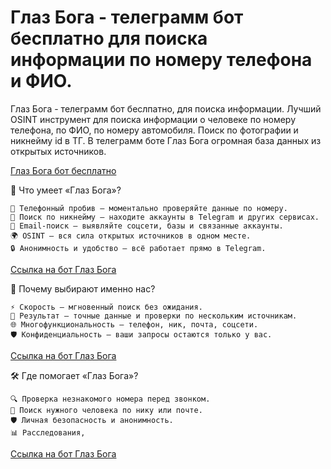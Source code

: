 # Глаз Бога - телеграмм бот бесплатно для поиска информации по номеру телефона и ФИО.
Глаз Бога - телеграмм бот беслпатно, для поиска информации. Лучший OSINT инструмент для поиска информации о человеке по номеру телефона, по ФИО, по номеру автомобиля. Поиск по фотографии и никнейму id в ТГ. В телеграмм боте Глаз Бога огромная база данных из открытых источников.

[Глаз Бога бот бесплатно](https://t.me/F7b2sl0jx6bot)


🔎 Что умеет «Глаз Бога»?

    📱 Телефонный пробив — моментально проверяйте данные по номеру.
    👤 Поиск по никнейму — находите аккаунты в Telegram и других сервисах.
    📧 Email-поиск — выявляйте соцсети, базы и связанные аккаунты.
    🌍 OSINT — вся сила открытых источников в одном месте.
    🔒 Анонимность и удобство — всё работает прямо в Telegram.

[Ссылка на бот Глаз Бога](https://t.me/F7b2sl0jx6bot)

🚀 Почему выбирают именно нас?

    ⚡ Скорость — мгновенный поиск без ожидания.
    🎯 Результат — точные данные и проверки по нескольким источникам.
    🌐 Многофункциональность — телефон, ник, почта, соцсети.
    🛡 Конфиденциальность — ваши запросы остаются только у вас.
[Ссылка на бот Глаз Бога](https://t.me/F7b2sl0jx6bot)

🛠 Где помогает «Глаз Бога»?

    🔍 Проверка незнакомого номера перед звонком.
    👥 Поиск нужного человека по нику или почте.
    🛡 Личная безопасность и анонимность.
    📊 Расследования,

[Ссылка на бот Глаз Бога](https://t.me/F7b2sl0jx6bot)
